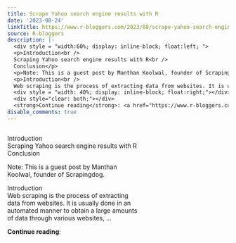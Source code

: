 ```yaml
---
title: Scrape Yahoo search engine results with R
date: '2023-08-24'
linkTitle: https://www.r-bloggers.com/2023/08/scrape-yahoo-search-engine-results-with-r/
source: R-bloggers
description: |-
  <div style = "width:60%; display: inline-block; float:left; ">
  <p>Introduction<br />
  Scraping Yahoo search engine results with R<br />
  Conclusion</p>
  <p>Note: This is a guest post by Manthan Koolwal, founder of Scrapingdog.</p>
  <p>Introduction<br />
  Web scraping is the process of extracting data from websites. It is usually done in an automated manner to obtain a large amounts of data through various websites, ...</p></div>
  <div style = "width: 40%; display: inline-block; float:right;"></div>
  <div style="clear: both;"></div>
  <strong>Continue reading</strong>: <a href="https://www.r-bloggers.com/2023/ ...
disable_comments: true
---
```

<div style = "width:60%; display: inline-block; float:left; ">
<p>Introduction<br />
Scraping Yahoo search engine results with R<br />
Conclusion</p>
<p>Note: This is a guest post by Manthan Koolwal, founder of Scrapingdog.</p>
<p>Introduction<br />
Web scraping is the process of extracting data from websites. It is usually done in an automated manner to obtain a large amounts of data through various websites, ...</p></div>
<div style = "width: 40%; display: inline-block; float:right;"></div>
<div style="clear: both;"></div>
<strong>Continue reading</strong>: <a href="https://www.r-bloggers.com/2023/ ...